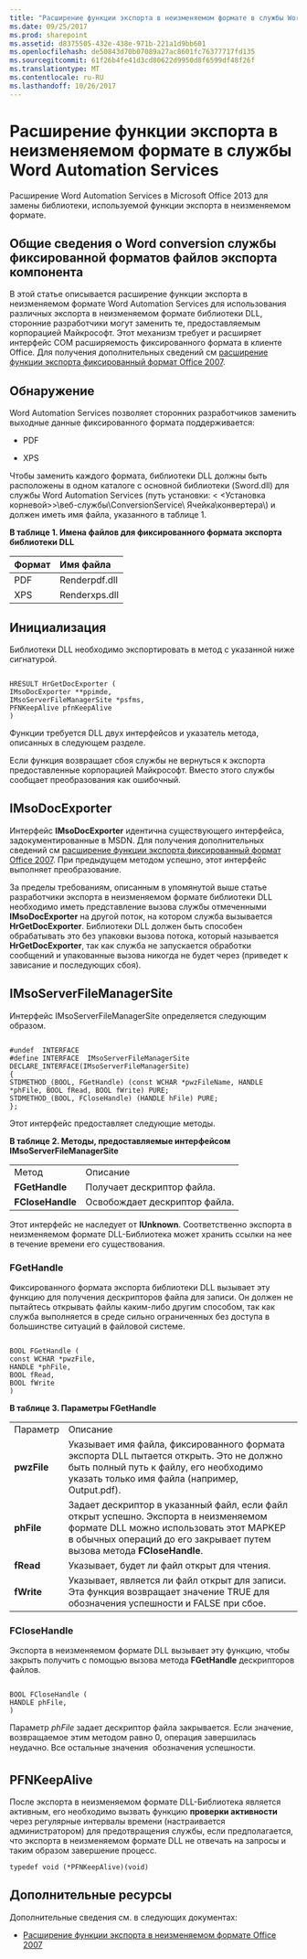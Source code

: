 ```yaml
---
title: "Расширение функции экспорта в неизменяемом формате в службы Word Automation Services"
ms.date: 09/25/2017
ms.prod: sharepoint
ms.assetid: d8375505-432e-438e-971b-221a1d9bb601
ms.openlocfilehash: de50843d70b07089a27ac8601fc76377717fd135
ms.sourcegitcommit: 61f26b4fe41d3cd80622d9950d8f6599df48f26f
ms.translationtype: MT
ms.contentlocale: ru-RU
ms.lasthandoff: 10/26/2017
---
```

# <a name="extend-the-fixed-format-export-feature-in-word-automation-services"></a>Расширение функции экспорта в неизменяемом формате в службы Word Automation Services
Расширение Word Automation Services в Microsoft Office 2013 для замены библиотеки, используемой функции экспорта в неизменяемом формате.
## <a name="introduction-to-the-word-file-conversion-service-fixed-format-export-feature"></a>Общие сведения о Word conversion службы фиксированной форматов файлов экспорта компонента

В этой статье описывается расширение функции экспорта в неизменяемом формате Word Automation Services для использования различных экспорта в неизменяемом формате библиотеки DLL, сторонние разработчики могут заменить те, предоставляемым корпорацией Майкрософт. Этот механизм требует и расширяет интерфейс COM расширяемость фиксированного формата в клиенте Office. Для получения дополнительных сведений см  [расширение функции экспорта фиксированный формат Office 2007](http://msdn.microsoft.com/en-us/library/aa338206.aspx).
  
    
    

## <a name="discovery"></a>Обнаружение

Word Automation Services позволяет сторонних разработчиков заменить выходные данные фиксированного формата поддерживается:
  
    
    

- PDF
    
  
- XPS
    
  
Чтобы заменить каждого формата, библиотеки DLL должны быть расположены в одном каталоге с основной библиотеки (Sword.dll) для службы Word Automation Services (путь установки: \< \<Установка корневой\>\>\\веб-службы\\ConversionService\\ Ячейка\\конвертера\\) и должен иметь имя файла, указанного в таблице 1.
  
    
    

**В таблице 1. Имена файлов для фиксированного формата экспорта библиотеки DLL**


|**Формат**|**Имя файла**|
|:-----|:-----|
|PDF  <br/> |Renderpdf.dll  <br/> |
|XPS  <br/> |Renderxps.dll  <br/> |
   

## <a name="initialization"></a>Инициализация

Библиотеки DLL необходимо экспортировать в метод с указанной ниже сигнатурой.
  
    
    

```

HRESULT HrGetDocExporter (
IMsoDocExporter **ppimde,
IMsoServerFileManagerSite *psfms,
PFNKeepAlive pfnKeepAlive
)
```

Функции требуется DLL двух интерфейсов и указатель метода, описанных в следующем разделе.
  
    
    
Если функция возвращает сбоя службы не вернуться к экспорта предоставленные корпорацией Майкрософт. Вместо этого службы сообщает преобразования как ошибочный.
  
    
    

## <a name="imsodocexporter"></a>IMsoDocExporter

Интерфейс **IMsoDocExporter** идентична существующего интерфейса, задокументированные в MSDN. Для получения дополнительных сведений см [расширение функции экспорта фиксированный формат Office 2007](http://msdn.microsoft.com/en-us/library/aa338206.aspx). При предыдущем методом успешно, этот интерфейс выполняет преобразование.
  
    
    
За пределы требованиям, описанным в упомянутой выше статье разработчики экспорта в неизменяемом формате библиотеки DLL необходимо иметь представление вызова службы отмеченными **IMsoDocExporter** на другой поток, на котором служба вызывается **HrGetDocExporter**. Библиотеки DLL должен быть способен обрабатывать это без упаковки вызова потока, который называется **HrGetDocExporter**, так как служба не запускается обработки сообщений и упакованные вызова никогда не будет через (приведет к зависание и последующих сбоя).
  
    
    

## <a name="imsoserverfilemanagersite"></a>IMsoServerFileManagerSite

Интерфейс IMsoServerFileManagerSite определяется следующим образом.
  
    
    

```

#undef  INTERFACE
#define INTERFACE  IMsoServerFileManagerSite
DECLARE_INTERFACE(IMsoServerFileManagerSite)
{
STDMETHOD_(BOOL, FGetHandle) (const WCHAR *pwzFileName, HANDLE *phFile, BOOL fRead, BOOL fWrite) PURE;
STDMETHOD_(BOOL, FCloseHandle) (HANDLE hFile) PURE;
};
```

Этот интерфейс предоставляет следующие методы.
  
    
    

**В таблице 2. Методы, предоставляемые интерфейсом IMsoServerFileManagerSite**

|||
|:-----|:-----|
|Метод  <br/> |Описание  <br/> |
|**FGetHandle** <br/> |Получает дескриптор файла.  <br/> |
|**FCloseHandle** <br/> |Освобождает дескриптор файла.  <br/> |
   
Этот интерфейс не наследует от **IUnknown**. Соответственно экспорта в неизменяемом формате DLL-Библиотека может хранить ссылки на нее в течение времени его существования.
  
    
    

### <a name="fgethandle"></a>FGetHandle

Фиксированного формата экспорта библиотеки DLL вызывает эту функцию для получения дескрипторов файла для записи. Он должен не пытайтесь открывать файлы каким-либо другим способом, так как служба выполняется в среде сильно ограниченных без доступа в большинстве ситуаций в файловой системе.
  
    
    

```

BOOL FGetHandle (
const WCHAR *pwzFile,
HANDLE *phFile,
BOOL fRead,
BOOL fWrite
)
```


**В таблице 3. Параметры FGetHandle**

|||
|:-----|:-----|
|Параметр  <br/> |Описание  <br/> |
|**pwzFile** <br/> |Указывает имя файла, фиксированного формата экспорта DLL пытается открыть. Это не должно быть полный путь к файлу, его необходимо указать только имя файла (например, Output.pdf).  <br/> |
|**phFile** <br/> |Задает дескриптор в указанный файл, если файл открыт успешно. Экспорта в неизменяемом формате DLL можно использовать этот МАРКЕР в обычных операций до его закрывает путем вызова метода **FCloseHandle**.<br/> |
|**fRead** <br/> |Указывает, будет ли файл открыт для чтения.  <br/> |
|**fWrite** <br/> |Указывает, является ли файл открыт для записи. Эта функция возвращает значение TRUE для обозначения успешности и FALSE при сбое.  <br/> |
   

### <a name="fclosehandle"></a>FCloseHandle

Экспорта в неизменяемом формате DLL вызывает эту функцию, чтобы закрыть получить с помощью вызова метода **FGetHandle** дескрипторов файлов.
  
    
    

```

BOOL FCloseHandle (
HANDLE phFile,
)
```

Параметр  *phFile*  задает дескриптор файла закрывается. Если значение, возвращаемое этим методом равно 0, операция завершилась неудачно. Все остальные значения  обозначения успешности.
  
    
    

## <a name="pfnkeepalive"></a>PFNKeepAlive

После экспорта в неизменяемом формате DLL-Библиотека является активным, его необходимо вызвать функцию **проверки активности** через регулярные интервалы времени (настраивается администратором) для предотвращения службы, если предполагается, что экспорта в неизменяемом формате DLL не отвечать на запросы и таким образом завершение процесс.
  
    
    
 `typedef void (*PFNKeepAlive)(void)`
  
    
    

## <a name="additional-resources"></a>Дополнительные ресурсы
<a name="bk_addresources"> </a>

Дополнительные сведения см. в следующих документах:
  
    
    

-  [Расширение функции экспорта в неизменяемом формате Office 2007](http://msdn.microsoft.com/en-us/library/office/aa338206%28v=office.12%29.aspx)
    
  

